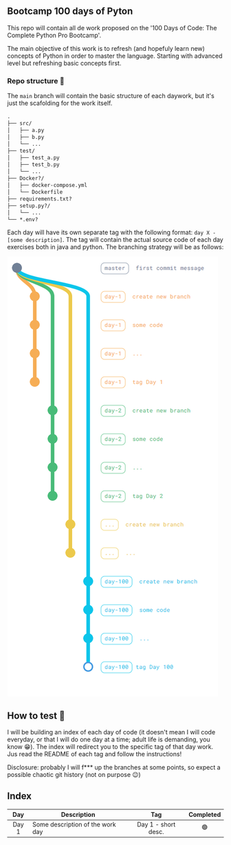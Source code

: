 ## Bootcamp 100 days of Pyton

This repo will contain all de work proposed on the '100 Days of Code: The Complete Python Pro Bootcamp'.

The main objective of this work is to refresh (and hopefuly learn new) concepts of Python in order to master the language. Starting with advanced level but refreshing basic concepts first.

 ### Repo structure 🔱

 The `main` branch will contain the basic structure of each daywork, but it's just the scafolding for the work itself.


<!-- This is for https://tree.nathanfriend.io/ edition


src
  a.py
  b.py
  ...
test
  test_a.py
  test_b.py
  ...
Docker?
  docker-compose.yml
  Dockerfile
requirements.txt?
setup.py?
  ...
*.env?


-->


 ```
.
├── src/
│   ├── a.py
│   ├── b.py
│   └── ...
├── test/
│   ├── test_a.py
│   ├── test_b.py
│   └── ...
├── Docker?/
│   ├── docker-compose.yml
│   └── Dockerfile
├── requirements.txt?
├── setup.py?/
│   └── ...
└── *.env?
  ```

Each day will have its own separate tag with the following format: `day X - [some description]`. The tag will contain the actual source code of each day exercises both in java and python. The branching strategy will be as follows:

![alt text](resources/branching.png)

## How to test 🚀

I will be building an index of each day of code (it doesn't mean I will code everyday, or that I will do one day at a time; adult life is demanding, you know 😁). The index will redirect you to the specific tag of that day work. Jus read the README of each tag and follow the instructions!

Disclosure: probably I will f*** up the branches at some points, so expect a possible chaotic git history (not on purpose 😉)

## Index

| Day | Description | Tag | Completed |
| :--------: | -------- | :--------: | :--------: |
| Day 1  | Some description of the work day  | Day 1 - short desc.  | 🟢 |
